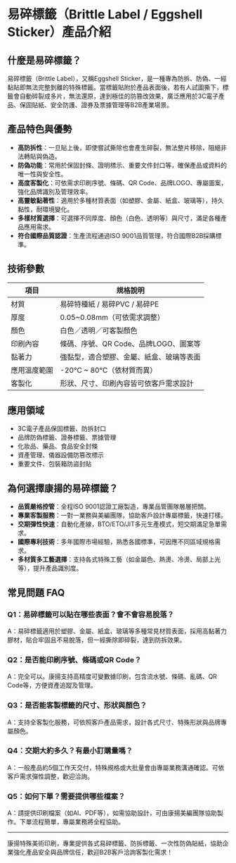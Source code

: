 # 易碎標籤（Brittle Label / Eggshell Sticker）產品介紹

## 什麼是易碎標籤？

易碎標籤（Brittle Label），又稱Eggshell Sticker，是一種專為防拆、防偽、一經黏貼即無法完整剝離的特殊標籤。當標籤貼附於產品表面後，若有人試圖撕下，標籤會自動碎裂成多片，無法還原，達到極佳的防篡改效果，廣泛應用於3C電子產品、保固貼紙、安全防護、證券及票據管理等B2B產業場景。

## 產品特色與優勢

- **高防拆性**：一旦貼上後，即使嘗試撕除也會產生碎裂，無法整片移除，阻絕非法轉貼與偽造。
- **防偽功能**：常用於保固封條、證明標示、重要文件封口等，確保產品或資料的唯一性與安全性。
- **高度客製化**：可依需求印刷序號、條碼、QR Code、品牌LOGO、專屬圖案，強化品牌識別及管理效率。
- **高靈敏黏著性**：適用於多種材質表面（如塑膠、金屬、紙盒、玻璃等），持久黏性，耐環境變化。
- **多樣材質選擇**：可選擇不同厚度、顏色（白色、透明等）與尺寸，滿足各種產品應用需求。
- **符合國際品質認證**：生產流程通過ISO 9001品質管理，符合國際B2B採購標準。

## 技術參數

| 項目             | 規格說明                                 |
|------------------|------------------------------------------|
| 材質             | 易碎特種紙 / 易碎PVC / 易碎PE           |
| 厚度             | 0.05~0.08mm（可依需求調整）              |
| 顏色             | 白色／透明／可客製顏色                   |
| 印刷內容         | 條碼、序號、QR Code、品牌LOGO、圖案等     |
| 黏著力           | 強黏型，適合塑膠、金屬、紙盒、玻璃等表面   |
| 應用溫度範圍     | -20°C ~ 80°C（依材質而異）                |
| 客製化           | 形狀、尺寸、印刷內容皆可依客戶需求設計    |

## 應用領域

- 3C電子產品保固標籤、防拆封口
- 品牌防偽標籤、證券標籤、票據管理
- 化妝品、藥品、食品安全封條
- 資產管理、儀器設備防篡改標示
- 重要文件、包裝箱防盜封貼

## 為何選擇康揚的易碎標籤？

- **品質嚴格控管**：全程ISO 9001認證工廠製造，專業品管團隊層層把關。
- **專業客製服務**：一對一業務與美編團隊，協助客戶設計專屬標籤，快速打樣。
- **交期彈性快速**：自動化產線，BTO/ETO/JIT多元生產模式，短交期滿足急單需求。
- **國際專利技術**：多年國際市場經驗，熟悉各國標準，可因應不同區域規格需求。
- **多材質多工藝選擇**：支持各式特殊工藝（如金屬色、熱燙、冷燙、局部上光等），提升產品識別度。

## 常見問題 FAQ

### Q1：易碎標籤可以貼在哪些表面？會不會容易脫落？
A：易碎標籤適用於塑膠、金屬、紙盒、玻璃等多種常見材質表面，採用高黏著力膠材，貼合牢固且不易脫落，但一經撕除即碎裂，達到防拆效果。

### Q2：是否能印刷序號、條碼或QR Code？
A：完全可以。康揚支持高精度可變數據印刷，包含流水號、條碼、亂碼、QR Code等，方便資產追蹤及管理。

### Q3：是否能客製標籤的尺寸、形狀與顏色？
A：支持全客製化服務，可依照客戶產品需求，設計各式尺寸、特殊形狀與品牌專屬顏色。

### Q4：交期大約多久？有最小訂購量嗎？
A：一般產品約5個工作天交付，特殊規格或大批量會由專屬業務溝通確認。可依客戶需求彈性調整，歡迎洽詢。

### Q5：如何下單？需要提供哪些檔案？
A：請提供印刷檔案（如AI、PDF等），如需協助設計，可由康揚美編團隊協助製作。下單流程簡單，專屬業務將全程協助。

---

康揚特殊美術印刷，專業提供各式易碎標籤、防拆標籤、一次性防偽貼紙，協助企業強化產品安全與品牌信任，歡迎B2B客戶洽詢客製化需求！
